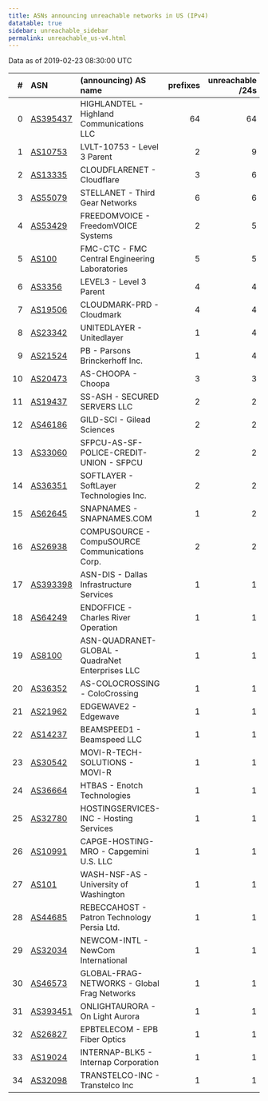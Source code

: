```yaml
---
title: ASNs announcing unreachable networks in US (IPv4)
datatable: true
sidebar: unreachable_sidebar
permalink: unreachable_us-v4.html
---
```


Data as of 2019-02-23 08:30:00 UTC


<div class="datatable-begin"></div>

|   # | ASN                                      | (announcing) AS name                             |   prefixes |   unreachable /24s |
|----:|:-----------------------------------------|:-------------------------------------------------|-----------:|-------------------:|
|   0 | [AS395437](unreachable_AS395437-v4.html) | HIGHLANDTEL - Highland Communications LLC        |         64 |                 64 |
|   1 | [AS10753](unreachable_AS10753-v4.html)   | LVLT-10753 - Level 3 Parent                      |          2 |                  9 |
|   2 | [AS13335](unreachable_AS13335-v4.html)   | CLOUDFLARENET - Cloudflare                       |          3 |                  6 |
|   3 | [AS55079](unreachable_AS55079-v4.html)   | STELLANET - Third Gear Networks                  |          6 |                  6 |
|   4 | [AS53429](unreachable_AS53429-v4.html)   | FREEDOMVOICE - FreedomVOICE Systems              |          2 |                  5 |
|   5 | [AS100](unreachable_AS100-v4.html)       | FMC-CTC - FMC Central Engineering Laboratories   |          5 |                  5 |
|   6 | [AS3356](unreachable_AS3356-v4.html)     | LEVEL3 - Level 3 Parent                          |          4 |                  4 |
|   7 | [AS19506](unreachable_AS19506-v4.html)   | CLOUDMARK-PRD - Cloudmark                        |          4 |                  4 |
|   8 | [AS23342](unreachable_AS23342-v4.html)   | UNITEDLAYER - Unitedlayer                        |          1 |                  4 |
|   9 | [AS21524](unreachable_AS21524-v4.html)   | PB - Parsons Brinckerhoff Inc.                   |          1 |                  4 |
|  10 | [AS20473](unreachable_AS20473-v4.html)   | AS-CHOOPA - Choopa                               |          3 |                  3 |
|  11 | [AS19437](unreachable_AS19437-v4.html)   | SS-ASH - SECURED SERVERS LLC                     |          2 |                  2 |
|  12 | [AS46186](unreachable_AS46186-v4.html)   | GILD-SCI - Gilead Sciences                       |          2 |                  2 |
|  13 | [AS33060](unreachable_AS33060-v4.html)   | SFPCU-AS-SF-POLICE-CREDIT-UNION - SFPCU          |          2 |                  2 |
|  14 | [AS36351](unreachable_AS36351-v4.html)   | SOFTLAYER - SoftLayer Technologies Inc.          |          2 |                  2 |
|  15 | [AS62645](unreachable_AS62645-v4.html)   | SNAPNAMES - SNAPNAMES.COM                        |          1 |                  2 |
|  16 | [AS26938](unreachable_AS26938-v4.html)   | COMPUSOURCE - CompuSOURCE Communications Corp.   |          2 |                  2 |
|  17 | [AS393398](unreachable_AS393398-v4.html) | ASN-DIS - Dallas Infrastructure Services         |          1 |                  1 |
|  18 | [AS64249](unreachable_AS64249-v4.html)   | ENDOFFICE - Charles River Operation              |          1 |                  1 |
|  19 | [AS8100](unreachable_AS8100-v4.html)     | ASN-QUADRANET-GLOBAL - QuadraNet Enterprises LLC |          1 |                  1 |
|  20 | [AS36352](unreachable_AS36352-v4.html)   | AS-COLOCROSSING - ColoCrossing                   |          1 |                  1 |
|  21 | [AS21962](unreachable_AS21962-v4.html)   | EDGEWAVE2 - Edgewave                             |          1 |                  1 |
|  22 | [AS14237](unreachable_AS14237-v4.html)   | BEAMSPEED1 - Beamspeed LLC                       |          1 |                  1 |
|  23 | [AS30542](unreachable_AS30542-v4.html)   | MOVI-R-TECH-SOLUTIONS - MOVI-R                   |          1 |                  1 |
|  24 | [AS36664](unreachable_AS36664-v4.html)   | HTBAS - Enotch Technologies                      |          1 |                  1 |
|  25 | [AS32780](unreachable_AS32780-v4.html)   | HOSTINGSERVICES-INC - Hosting Services           |          1 |                  1 |
|  26 | [AS10991](unreachable_AS10991-v4.html)   | CAPGE-HOSTING-MRO - Capgemini U.S. LLC           |          1 |                  1 |
|  27 | [AS101](unreachable_AS101-v4.html)       | WASH-NSF-AS - University of Washington           |          1 |                  1 |
|  28 | [AS44685](unreachable_AS44685-v4.html)   | REBECCAHOST - Patron Technology Persia Ltd.      |          1 |                  1 |
|  29 | [AS32034](unreachable_AS32034-v4.html)   | NEWCOM-INTL - NewCom International               |          1 |                  1 |
|  30 | [AS46573](unreachable_AS46573-v4.html)   | GLOBAL-FRAG-NETWORKS - Global Frag Networks      |          1 |                  1 |
|  31 | [AS393451](unreachable_AS393451-v4.html) | ONLIGHTAURORA - On Light Aurora                  |          1 |                  1 |
|  32 | [AS26827](unreachable_AS26827-v4.html)   | EPBTELECOM - EPB Fiber Optics                    |          1 |                  1 |
|  33 | [AS19024](unreachable_AS19024-v4.html)   | INTERNAP-BLK5 - Internap Corporation             |          1 |                  1 |
|  34 | [AS32098](unreachable_AS32098-v4.html)   | TRANSTELCO-INC - Transtelco Inc                  |          1 |                  1 |

<div class="datatable-end"></div>
